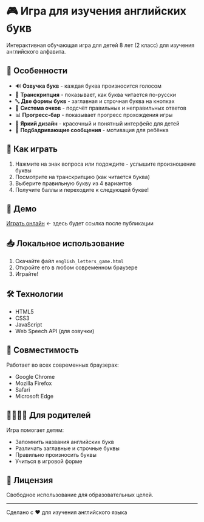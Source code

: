 # 🎮 Игра для изучения английских букв

Интерактивная обучающая игра для детей 8 лет (2 класс) для изучения английского алфавита.

## 🌟 Особенности

- 🔊 **Озвучка букв** - каждая буква произносится голосом
- 📝 **Транскрипция** - показывает, как буква читается по-русски
- 🔤 **Две формы букв** - заглавная и строчная буква на кнопках
- 🎯 **Система очков** - подсчёт правильных и неправильных ответов
- 📊 **Прогресс-бар** - показывает прогресс прохождения игры
- 🎨 **Яркий дизайн** - красочный и понятный интерфейс для детей
- 🎉 **Подбадривающие сообщения** - мотивация для ребёнка

## 🎯 Как играть

1. Нажмите на знак вопроса или подождите - услышите произношение буквы
2. Посмотрите на транскрипцию (как читается буква)
3. Выберите правильную букву из 4 вариантов
4. Получите баллы и переходите к следующей букве!

## 🚀 Демо

[Играть онлайн](#) ← здесь будет ссылка после публикации

## 📥 Локальное использование

1. Скачайте файл `english_letters_game.html`
2. Откройте его в любом современном браузере
3. Играйте!

## 🛠️ Технологии

- HTML5
- CSS3
- JavaScript
- Web Speech API (для озвучки)

## 📱 Совместимость

Работает во всех современных браузерах:
- Google Chrome
- Mozilla Firefox
- Safari
- Microsoft Edge

## 👨‍👩‍👧‍👦 Для родителей

Игра помогает детям:
- Запомнить названия английских букв
- Различать заглавные и строчные буквы
- Правильно произносить буквы
- Учиться в игровой форме

## 📄 Лицензия

Свободное использование для образовательных целей.

---

Сделано с ❤️ для изучения английского языка
